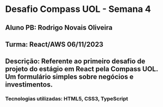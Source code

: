 # Desafio Compass UOL - Semana 4

## Aluno PB: Rodrigo Novais Oliveira

## Turma: React/AWS 06/11/2023

## Descrição: Referente ao primeiro desafio de projeto do estágio em React pela Compass UOL. Um formulário simples sobre negócios e investimentos.

### Tecnologias utilizadas: HTML5, CSS3, TypeScript
